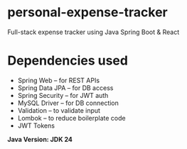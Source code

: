 # personal-expense-tracker
Full-stack expense tracker using Java Spring Boot &amp; React

# Dependencies used 
 - Spring Web – for REST APIs 
 - Spring Data JPA – for DB access 
 - Spring Security – for JWT auth 
 - MySQL Driver – for DB connection 
 - Validation – to validate input 
 - Lombok – to reduce boilerplate code
 - JWT Tokens

**Java Version: JDK 24**
